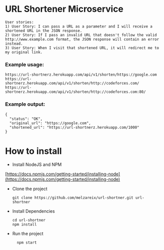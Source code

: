 # URL Shortener Microservice
```
User stories:
1) User Story: I can pass a URL as a parameter and I will receive a shortened URL in the JSON response.
2) User Story: If I pass an invalid URL that doesn't follow the valid http://www.example.com format, the JSON response will contain an error instead.
3) User Story: When I visit that shortened URL, it will redirect me to my original link.
```


### Example usage:

```
https://url-shortnerz.herokuapp.com/api/v1/shorten/https://google.com
https://url-shortnerz.herokuapp.com/api/v1/shorten/http://codeforces.com/
https://url-shortnerz.herokuapp.com/api/v1/shorten/http://codeforces.com:80/
```

### Example output:

```
{
  "status": "OK",
  "original_url": "https://google.com",
  "shortened_url": "https://url-shortnerz.herokuapp.com/1000"
}
```

# How to install
 - Install NodeJS and NPM
 
  [https://docs.npmjs.com/getting-started/installing-node](https://docs.npmjs.com/getting-started/installing-node)
  
- Clone the project

  ```
  git clone https://github.com/melzareix/url-shortner.git url-shortner
  ```
- Install Dependencies

  ```
  cd url-shortner
  npm install
  ```
- Run the project

  ```
    npm start
  ```
